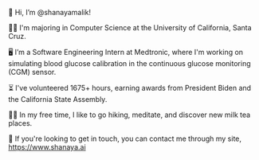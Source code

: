 👋 Hi, I’m @shanayamalik!

👩‍🎓 I'm majoring in Computer Science at the University of California, Santa Cruz. 

🖥️ I’m a Software Engineering Intern at Medtronic, where I'm working on simulating blood glucose calibration in the continuous glucose monitoring (CGM) sensor. 

⏳ I've volunteered 1675+ hours, earning awards from President Biden and the California State Assembly. 

🧘‍♀️ In my free time, I like to go hiking, meditate, and discover new milk tea places. 

📧 If you're looking to get in touch, you can contact me through my site, https://www.shanaya.ai
